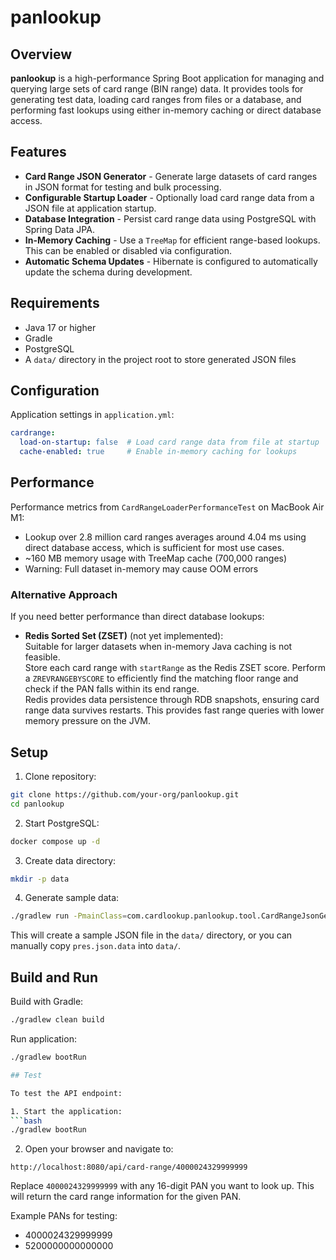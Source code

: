 # panlookup

## Overview

**panlookup** is a high-performance Spring Boot application for managing and querying large sets of card range (BIN range) data. It provides tools for generating test data, loading card ranges from files or a database, and performing fast lookups using either in-memory caching or direct database access.

## Features

- **Card Range JSON Generator** - Generate large datasets of card ranges in JSON format for testing and bulk processing.
- **Configurable Startup Loader** - Optionally load card range data from a JSON file at application startup.
- **Database Integration** - Persist card range data using PostgreSQL with Spring Data JPA.
- **In-Memory Caching** - Use a `TreeMap` for efficient range-based lookups. This can be enabled or disabled via configuration.
- **Automatic Schema Updates** - Hibernate is configured to automatically update the schema during development.

## Requirements

- Java 17 or higher
- Gradle
- PostgreSQL
- A `data/` directory in the project root to store generated JSON files

## Configuration

Application settings in `application.yml`:

```yaml
cardrange:
  load-on-startup: false  # Load card range data from file at startup
  cache-enabled: true     # Enable in-memory caching for lookups
```

## Performance

Performance metrics from `CardRangeLoaderPerformanceTest` on MacBook Air M1:

- Lookup over 2.8 million card ranges averages around 4.04 ms using direct database access, which is sufficient for most use cases.
- ~160 MB memory usage with TreeMap cache (700,000 ranges)
- Warning: Full dataset in-memory may cause OOM errors

### Alternative Approach

If you need better performance than direct database lookups:

- **Redis Sorted Set (ZSET)** (not yet implemented):  
  Suitable for larger datasets when in-memory Java caching is not feasible.  
  Store each card range with `startRange` as the Redis ZSET score. Perform a `ZREVRANGEBYSCORE` to efficiently find the matching floor range and check if the PAN falls within its end range.  
  Redis provides data persistence through RDB snapshots, ensuring card range data survives restarts.
  This provides fast range queries with lower memory pressure on the JVM.


## Setup

1. Clone repository:
```bash
git clone https://github.com/your-org/panlookup.git
cd panlookup
```

2. Start PostgreSQL:
```bash
docker compose up -d
```

3. Create data directory:
```bash
mkdir -p data
```
4. Generate sample data:
```bash
./gradlew run -PmainClass=com.cardlookup.panlookup.tool.CardRangeJsonGenerator
```
This will create a sample JSON file in the `data/` directory, or you can manually copy `pres.json.data` into `data/`.

## Build and Run

Build with Gradle:
```bash
./gradlew clean build
```

Run application:
```bash
./gradlew bootRun

## Test

To test the API endpoint:

1. Start the application:
```bash
./gradlew bootRun
```

2. Open your browser and navigate to:
```
http://localhost:8080/api/card-range/4000024329999999
```
Replace `4000024329999999` with any 16-digit PAN you want to look up. This will return the card range information for the given PAN.

Example PANs for testing:
- 4000024329999999
- 5200000000000000
